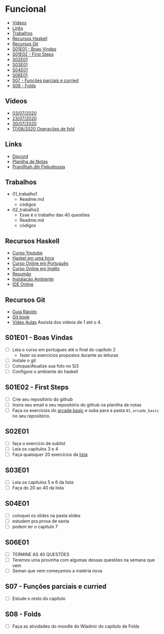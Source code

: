 # Funcional
<!--TOC_BEGIN-->
- [Vídeos](#vídeos)
- [Links](#links)
- [Trabalhos](#trabalhos)
- [Recursos Haskell](#recursos-haskell)
- [Recursos Git](#recursos-git)
- [S01E01 - Boas Vindas](#s01e01---boas-vindas)
- [S01E02 - First Steps](#s01e02---first-steps)
- [S02E01](#s02e01)
- [S03E01](#s03e01)
- [S04E01](#s04e01)
- [S06E01](#s06e01)
- [S07 - Funções parciais e curried](#s07---funções-parciais-e-curried)
- [S08 - Folds](#s08---folds)

<!--TOC_END-->

## Vídeos
- [03/07/2020](https://drive.google.com/file/d/1XdJ0iJEPWIj9GOG7Ew3RSgelECykLoop/view?usp=sharing)
- [23/07/2020](https://drive.google.com/file/d/18I_f6Jnu23DfsBskQ-WQw0CdvCo6mnd4/view?usp=sharing)
- [30/07/2020](https://drive.google.com/file/d/1HdQCi0Qm2WmoarquzmSHRuZFbw4RgYGY/view?usp=sharing)
- [17/08/2020 Operações de fold](https://youtu.be/_D380pkfibc)

## Links
- [Discord](https://discord.gg/yBmGaq6)
- [Planilha de Notas](https://docs.google.com/spreadsheets/d/1URqG0dHZ_Ro7Ll0PDm1S8yELZa6GYEod3EJsi1HwDMs/edit?usp=sharing)
- [Pranillhah dih Flekuênssia](https://docs.google.com/spreadsheets/d/13a_5b-T8Hc7lJeIGCFt-8gMyotS5BaIuG0mzNIyLU2c/edit#gid=0)

## Trabalhos

- 01_trabalho1
    - Readme.md
    - códigos
- 02_trabalho2
    - Esse é o trabalho das 40 questões
    - Readme.md
    - códigos

## Recursos Haskell
- [Curso Youtube](https://www.youtube.com/watch?v=L_GvP5XTJj4&list=PL8eBmR3QtPL3pDzQpwPYfWQ4NEPGu6j7z)
- [Haskel em uma hora](https://www.youtube.com/watch?v=02_H3LjqMr8)
- [Curso Online em Português](http://haskell.tailorfontela.com.br/chapters)
- [Curso Online em Inglês](http://learnyouahaskell.com/chapters)
- [Resumão](https://learnxinyminutes.com/docs/haskell/)
- [Instalação Ambiente](s01e01_install/install.md)
- [IDE Online](http://tryhaskell.org/)

## Recursos Git
- [Guia Rápido](https://rogerdudler.github.io/git-guide/index.pt_BR.html)
- [Git book](https://pt.wikiversity.org/wiki/Git_B%C3%A1sico)
- [Vídeo Aulas]("https://www.youtube.com/playlist?list=PLInBAd9OZCzzHBJjLFZzRl6DgUmOeG3H0") Assista dos vídeos de 1 até o 4.

## S01E01 - Boas Vindas
- [ ] Leia o curso em portugues até o final do capítulo 2
    - fazer os exercícios propostos durante as leituras
- [ ] Instale o git
- [ ] Coloque/Atualize sua foto no Si3
- [ ] Configure o ambiente do haskell

## S01E02 - First Steps
- [ ] Crie seu repositório do github
- [ ] Insira seu email e seu repositório do github na planilha de notas
- [ ] Faça os exercícios do [arcade basic](https://github.com/senapk/funcional_arcade#basic) e suba para a pasta `01_arcade_basic` no seu repositório.

## S02E01
- [ ] faça o exercício de sublist
- [ ] Leia os capítulos 3 e 4
- [ ] Faça quaisquer 20 exercícios da [lista](listas/programacao_funcional_lista_1.pdf)

## S03E01
- [ ] Leia os capítulos 5 e 6 da lista
- [ ] Faça do 20 ao 40 da lista

## S04E01
- [ ] coloquei os slides na pasta slides
- [ ] estudem pra prova de sexta
- [ ] podem ler o capítulo 7

## S06E01
- [ ] TERMINE AS 40 QUESTÕES
- [ ] Teremos uma provinha com algumas dessas questões na semana que vem
- [ ] Seman que vem começamos a matéria nova

## S07 - Funções parciais e curried
- [ ] Estude o resto do capítulo

## S08 - Folds
- [ ] Faça as atividades do moodle do Wladmir do capítulo de Folds